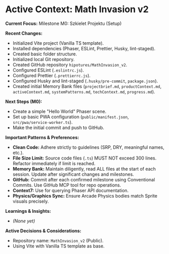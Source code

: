 # Active Context: Math Invasion v2

**Current Focus:** Milestone M0: Szkielet Projektu (Setup)

**Recent Changes:**
*   Initialized Vite project (Vanilla TS template).
*   Installed dependencies (Phaser, ESLint, Prettier, Husky, lint-staged).
*   Created basic folder structure.
*   Initialized local Git repository.
*   Created GitHub repository `hipotures/MathInvasion_v2`.
*   Configured ESLint (`.eslintrc.js`).
*   Configured Prettier (`.prettierrc.js`).
*   Configured Husky and lint-staged (`.husky/pre-commit`, `package.json`).
*   Created initial Memory Bank files (`projectbrief.md`, `productContext.md`, `activeContext.md`, `systemPatterns.md`, `techContext.md`, `progress.md`).

**Next Steps (M0):**
*   Create a simple "Hello World" Phaser scene.
*   Set up basic PWA configuration (`public/manifest.json`, `src/pwa/service-worker.ts`).
*   Make the initial commit and push to GitHub.

**Important Patterns & Preferences:**
*   **Clean Code:** Adhere strictly to guidelines (SRP, DRY, meaningful names, etc.).
*   **File Size Limit:** Source code files (`.ts`) MUST NOT exceed 300 lines. Refactor immediately if limit is reached.
*   **Memory Bank:** Maintain diligently, read ALL files at the start of each session. Update after significant changes and milestones.
*   **GitHub:** Commit after each confirmed milestone using Conventional Commits. Use GitHub MCP tool for repo operations.
*   **Context7:** Use for querying Phaser API documentation.
*   **Physics/Graphics Sync:** Ensure Arcade Physics bodies match Sprite visuals precisely.

**Learnings & Insights:**
*   *(None yet)*

**Active Decisions & Considerations:**
*   Repository name: `MathInvasion_v2` (Public).
*   Using Vite with Vanilla TS template as base.
